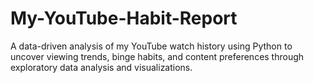 # My-YouTube-Habit-Report
A data-driven analysis of my YouTube watch history using Python to uncover viewing trends, binge habits, and content preferences through exploratory data analysis and visualizations.
